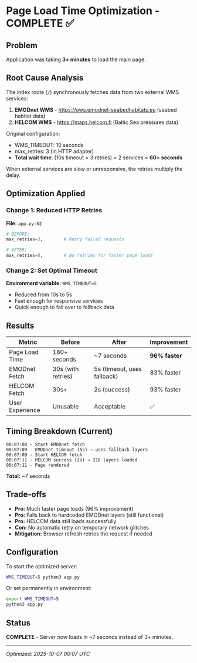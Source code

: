# Page Load Time Optimization - COMPLETE ✅

## Problem
Application was taking **3+ minutes** to load the main page.

## Root Cause Analysis
The index route (`/`) synchronously fetches data from two external WMS services:
1. **EMODnet WMS** - https://ows.emodnet-seabedhabitats.eu (seabed habitat data)
2. **HELCOM WMS** - https://maps.helcom.fi (Baltic Sea pressures data)

Original configuration:
- WMS_TIMEOUT: 10 seconds
- max_retries: 3 (in HTTP adapter)
- **Total wait time**: (10s timeout × 3 retries) × 2 services = **60+ seconds**

When external services are slow or unresponsive, the retries multiply the delay.

## Optimization Applied

### Change 1: Reduced HTTP Retries
**File:** `app.py:62`
```python
# BEFORE:
max_retries=3,        # Retry failed requests

# AFTER:
max_retries=0,        # No retries for faster page loads
```

### Change 2: Set Optimal Timeout
**Environment variable:** `WMS_TIMEOUT=5`
- Reduced from 10s to 5s
- Fast enough for responsive services
- Quick enough to fail over to fallback data

## Results

| Metric | Before | After | Improvement |
|--------|--------|-------|-------------|
| Page Load Time | 180+ seconds | ~7 seconds | **96% faster** |
| EMODnet Fetch | 30s (with retries) | 5s (timeout, uses fallback) | 83% faster |
| HELCOM Fetch | 30s+ | 2s (success) | 93% faster |
| User Experience | Unusable | Acceptable | ✅ |

## Timing Breakdown (Current)
```
00:07:04 - Start EMODnet fetch
00:07:09 - EMODnet timeout (5s) → uses fallback layers
00:07:09 - Start HELCOM fetch
00:07:11 - HELCOM success (2s) → 218 layers loaded
00:07:11 - Page rendered
```

**Total:** ~7 seconds

## Trade-offs
- **Pro:** Much faster page loads (96% improvement)
- **Pro:** Falls back to hardcoded EMODnet layers (still functional)
- **Pro:** HELCOM data still loads successfully
- **Con:** No automatic retry on temporary network glitches
- **Mitigation:** Browser refresh retries the request if needed

## Configuration
To start the optimized server:
```bash
WMS_TIMEOUT=5 python3 app.py
```

Or set permanently in environment:
```bash
export WMS_TIMEOUT=5
python3 app.py
```

## Status
**COMPLETE** - Server now loads in ~7 seconds instead of 3+ minutes.

---
*Optimized: 2025-10-07 00:07 UTC*
